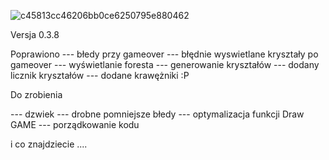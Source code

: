 
![c45813cc46206bb0ce6250795e880462](https://github.com/user-attachments/assets/b92f81a2-f037-46fc-b9bd-5b5770e77f56)

Versja 0.3.8

Poprawiono
--- błedy przy gameover
--- błędnie wyswietlane kryształy po gameover
--- wyświetlanie foresta
--- generowanie kryształów
--- dodany licznik kryształów
--- dodane krawężniki :P

Do zrobienia

--- dzwiek
--- drobne pomniejsze błedy
--- optymalizacja funkcji Draw GAME
--- porządkowanie kodu

i co znajdziecie ....

